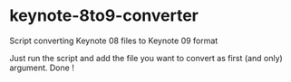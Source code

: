 keynote-8to9-converter
======================

Script converting Keynote 08 files to Keynote 09 format

Just run the script and add the file you want to convert as first (and only) argument. Done !
